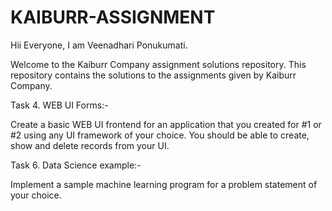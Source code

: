 # KAIBURR-ASSIGNMENT

Hii Everyone, I am Veenadhari Ponukumati.   

Welcome to the Kaiburr Company assignment solutions repository. This repository contains the solutions to the assignments given by Kaiburr Company.   

Task 4. WEB UI Forms:-   

Create a basic WEB UI frontend for an application that you created for #1 or #2 using any UI framework of your choice. You should be able to create, show and delete records from your UI.

Task 6. Data Science example:-

Implement a sample machine learning program for a problem statement of your choice.
